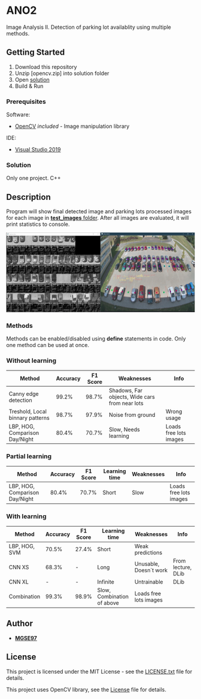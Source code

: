 # ANO2

Image Analysis II. Detection of parking lot availablity using multiple methods.


## Getting Started

1. Download this repository
2. Unzip [opencv.zip] into solution folder
3. Open [solution](DIP.sln)  
4. Build & Run

### Prerequisites

Software:
* [OpenCV](https://opencv.org/) *included* - Image manipulation library

IDE:
* [Visual Studio 2019](https://visualstudio.microsoft.com/cs/vs/)

### Solution

Only one project. C++

## Description

Program will show final detected image and parking lots processed images for each image in [**test_images** folder](DIP/test_images).
After all images are evaluated, it will print statistics to console.

![GUI visualization](Resources/M_Combo.png)

### Methods

Methods can be enabled/disabled using **define** statements in code.
Only one method can be used at once.

### Without learning

|Method|Accuracy|F1 Score|Weaknesses|Info|
|------|--------|--------|----------|----|
|Canny edge detection|99.2%|98.7%|Shadows, Far objects, Wide cars from near lots||
|Treshold, Local binnary patterns|98.7%|97.9%|Noise from ground|Wrong usage|
|LBP, HOG, Comparison Day/Night|80.4%|70.7%|Slow, Needs learning|Loads free lots images|

### Partial learning

|Method|Accuracy|F1 Score|Learning time|Weaknesses|Info|
|------|--------|--------|-------------|----------|----|
|LBP, HOG, Comparison Day/Night|80.4%|70.7%|Short|Slow|Loads free lots images|

### With learning

|Method|Accuracy|F1 Score|Learning time|Weaknesses|Info|
|------|--------|--------|-------------|----------|----|
|LBP, HOG, SVM|70.5%|27.4%|Short|Weak predictions||
|CNN XS|68.3%|-|Long|Unusable, Doesn`t work|From lecture, DLib|
|CNN XL|-|-|Infinite|Untrainable|DLib|                       
|Combination|99.3%|98.9%|Slow, Combination of above|Loads free lots images|

## Author

* [**MGSE97**](https://github.com/MGSE97)

## License

This project is licensed under the MIT License - see the [LICENSE.txt](LICENSE.txt) file for details.

This project uses OpenCV library, see the [License](OpenCV-License.txt) file for details.